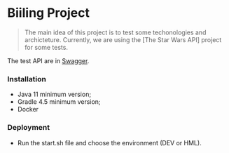 # Biiling Project

> The main idea of this project is to test some techonologies and archicteture.
> Currently, we are using the [The Star Wars API] project for some tests.

The test API are in [Swagger].

### Installation

* Java 11 minimum version;
* Gradle 4.5 minimum version;
* Docker

### Deployment

* Run the start.sh file and choose the environment (DEV or HML).

[Swagger]: <http://localhost:9000/pk-billing/swagger-ui/index.html?configUrl=/pk-billing/v3/api-docs/swagger-config>